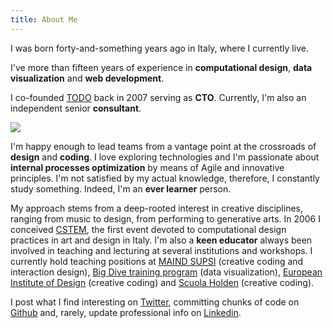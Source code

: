 ```yaml
---
title: About Me
---
```



I was born forty-and-something years ago in Italy, where I currently live. 

I've more than fifteen years of experience in **computational design**, **data visualization** and **web development**. 

I co-founded <a href="https://www.todo.to.it/" rel="noreferrer">TODO</a> back in 2007 serving as **CTO**. Currently, I'm also an independent senior **consultant**.

![](/assets/me.jpg)

I'm happy enough to lead teams from a vantage point at the crossroads of **design** and **coding**. I love exploring technologies and I'm passionate about **internal processes optimization** by means of Agile and innovative principles. I'm not satisfied by my actual knowledge, therefore, I constantly study something. Indeed, I'm an **ever learner** person.

My approach stems from a deep-rooted interest in creative disciplines, ranging from music to design, from performing to generative arts. In 2006 I conceived [CSTEM](https://cstem.netlify.app/), the first event devoted to computational design practices in art and design in Italy. I'm also a **keen educator** always been involved in teaching and lecturing at several institutions and workshops. I currently hold teaching positions at [MAIND SUPSI](https://www.maind.supsi.ch/) (creative coding and interaction design), [Big Dive training program](https://www.bigdive.eu/) (data visualization), [European Institute of Design](https://www.ied.it/) (creative coding) and [Scuola Holden](https://scuolaholden.it/) (creative coding).

I post what I find interesting on [Twitter](https://twitter.com/fabiofranchino), committing chunks of code on [Github](https://github.com/abusedmedia) and, rarely, update professional info on [Linkedin](https://www.linkedin.com/in/fabiofranchino/).
